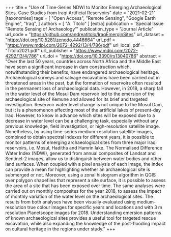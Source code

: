 +++
title = "Use of Time-Series NDWI to Monitor Emerging Archaeological Sites. Case Studies from Iraqi Artificial Reservoirs"
date = "2021-02-21"
[taxonomies]
tags = [
  "Open Access",
  "Remote Sensing",
  "Google Earth Engine",
  "Iraq",
]
authors = [ "A. Titolo" ]
[extra]
publication = 'Special Issue "Remote Sensing of Archaeology"'
publication_type = "Journal Article"
url_code = "https://github.com/andreatitolo/IraqEmerginSites"
url_dataset = "https://doi.org/10.5281/zenodo.4446664"
url_pdf = "https://www.mdpi.com/2072-4292/13/4/786/pdf"
url_local_pdf = "Titolo2021.pdf"
url_publisher = "https://www.mdpi.com/2072-4292/13/4/786"
url_doi = "https://doi.org/10.3390/rs13040786"
abstract = "Over the last 50 years, countries across North Africa and the Middle East have seen a significant increase in dam construction which, notwithstanding their benefits, have endangered archaeological heritage. Archaeological surveys and salvage excavations have been carried out in threatened areas in the past, but the formation of reservoirs often resulted in the permanent loss of archaeological data. However, in 2018, a sharp fall in the water level of the Mosul Dam reservoir led to the emersion of the archaeological site of Kemune and allowed for its brief and targeted investigation. Reservoir water level change is not unique to the Mosul Dam, but it is a phenomenon affecting most of the artificial lakes of present-day Iraq. However, to know in advance which sites will be exposed due to a decrease in water level can be a challenging task, especially without any previous knowledge, field investigation, or high-resolution satellite image. Nonetheless, by using time-series medium-resolution satellite images, combined to obtain spectral indexes for different years, it is possible to monitor patterns of emerging archaeological sites from three major Iraqi reservoirs, i.e. Mosul, Haditha and Hamrin lake. The Normalised Difference Water Index (NDWI), generated from annual composites of Landsat and Sentinel-2 images, allow us to distinguish between water bodies and other land surfaces. When coupled with a pixel analysis of each image, the index can provide a mean for highlighting whether an archaeological site is submerged or not. Moreover, using a zonal histogram algorithm in QGIS over polygon shapefiles that represent a site surface, it is possible to assess the area of a site that has been exposed over time. The same analyses were carried out on monthly composites for the year 2018, to assess the impact of monthly variation of the water level on the archaeological sites. The results from both analyses have been visually evaluated using medium-resolution true colour images for specific years and locations and with 3 m resolution Planetscope images for 2018. Understanding emersion patterns of known archaeological sites provides a useful tool for targeted rescue excavation, while also expanding the knowledge of the post-flooding impact on cultural heritage in the regions under study."
+++

